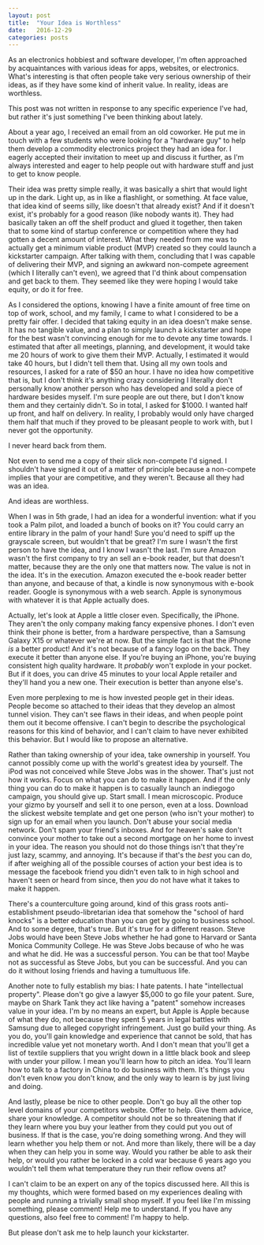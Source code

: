 ```yaml
---
layout: post
title:  "Your Idea is Worthless"
date:   2016-12-29
categories: posts
---
```



As an electronics hobbiest and software developer, I'm often approached by acquaintances with various ideas for apps, websites, or electronics. What's interesting is that often people take very serious ownership of their ideas, as if they have some kind of inherit value. In reality, ideas are worthless.

This post was not written in response to any specific experience I've had, but rather it's just something I've been thinking about lately.

About a year ago, I received an email from an old coworker. He put me in touch with a few students who were looking for a "hardware guy" to help them develop a commodity electronics project they had an idea for. I eagerly accepted their invitation to meet up and discuss it further, as I'm always interested and eager to help people out with hardware stuff and just to get to know people.

Their idea was pretty simple really, it was basically a shirt that would light up in the dark. Light up, as in like a flashlight, or something. At face value, that idea kind of seems silly, like doesn't that already exist? And if it doesn't exist, it's probably for a good reason (like nobody wants it). They had basically taken an off the shelf product and glued it together, then taken that to some kind of startup conference or competition where they had gotten a decent amount of interest. What they needed from me was to actually get a minimum viable product (MVP) created so they could launch a kickstarter campaign. After talking with them, concluding that I was capable of delivering their MVP, and signing an awkward non-compete agreement (which I literally can't even), we agreed that I'd think about compensation and get back to them. They seemed like they were hoping I would take equity, or do it for free.

As I considered the options, knowing I have a finite amount of free time on top of work, school, and my family, I came to what I considered to be a pretty fair offer. I decided that taking equity in an idea doesn't make sense. It has no tangible value, and a plan to simply launch a kickstarter and hope for the best wasn't convincing enough for me to devote any time towards. I estimated that after all meetings, planning, and development, it would take me 20 hours of work to give them their MVP. Actually, I estimated it would take 40 hours, but I didn't tell them that. Using all my own tools and resources, I asked for a rate of $50 an hour. I have no idea how competitive that is, but I don't think it's anything crazy considering I literally don't personally know another person who has developed and sold a piece of hardware besides myself. I'm sure people are out there, but I don't know them and they certainly didn't. So in total, I asked for $1000. I wanted half up front, and half on delivery. In reality, I probably would only have charged them half that much if they proved to be pleasant people to work with, but I never got the opportunity.

I never heard back from them.

Not even to send me a copy of their slick non-compete I'd signed. I shouldn't have signed it out of a matter of principle because a non-compete implies that your are competitive, and they weren't. Because all they had was an idea.

And ideas are worthless.

When I was in 5th grade, I had an idea for a wonderful invention: what if you took a Palm pilot, and loaded a bunch of books on it? You could carry an entire library in the palm of your hand! Sure you'd need to spiff up the grayscale screen, but wouldn't that be great? I'm sure I wasn't the first person to have the idea, and I know I wasn't the last. I'm sure Amazon wasn't the first company to try an sell an e-book reader, but that doesn't matter, because they are the only one that matters now. The value is not in the idea. It's in the execution. Amazon executed the e-book reader better than anyone, and because of that, a kindle is now synonymous with e-book reader. Google is synonymous with a web search. Apple is synonymous with whatever it is that Apple actually does.

Actually, let's look at Apple a little closer even. Specifically, the iPhone. They aren't the only company making fancy expensive phones. I don't even think their phone is better, from a hardware perspective, than a Samsung Galaxy X15 or whatever we're at now. But the simple fact is that the iPhone _is_ a better product! And it's not because of a fancy logo on the back. They execute it better than anyone else. If you're buying an iPhone, you're buying consistent high quality hardware. It _probably_ won't explode in your pocket. But if it does, you can drive 45 minutes to your local Apple retailer and they'll hand you a new one. Their execution is better than anyone else's.

Even more perplexing to me is how invested people get in their ideas. People become so attached to their ideas that they develop an almost tunnel vision. They can't see flaws in their ideas, and when people point them out it become offensive. I can't begin to describe the psychological reasons for this kind of behavior, and I can't claim to have never exhibited this behavior. But I would like to propose an alternative.

Rather than taking ownership of your idea, take ownership in yourself. You cannot possibly come up with the world's greatest idea by yourself. The iPod was not conceived while Steve Jobs was in the shower. That's just not how it works. Focus on what you can do to make it happen. And if the only thing you can do to make it happen is to casually launch an indiegogo campaign, you should give up. Start small. I mean microscopic. Produce your gizmo by yourself and sell it to one person, even at a loss. Download the slickest website template and get one person (who isn't your mother) to sign up for an email when you launch. Don't abuse your social media network. Don't spam your friend's inboxes. And for heaven's sake don't convince your mother to take out a second mortgage on her home to invest in your idea. The reason you should not do those things isn't that they're just lazy, scammy, and annoying. It's because if that's the _best_ you can do, if after weighing all of the possible courses of action your best idea is to message the facebook friend you didn't even talk to in high school and haven't seen or heard from since, then _you_ do not have what it takes to make it happen.

There's a counterculture going around, kind of this grass roots anti-establishment pseudo-libretarian idea that somehow the "school of hard knocks" is a better education than you can get by going to business school. And to some degree, that's true. But it's true for a different reason. Steve Jobs would have been Steve Jobs whether he had gone to Harvard or Santa Monica Community College. He was Steve Jobs because of who he was and what he did. He was a successful person. You can be that too! Maybe not as successful as Steve Jobs, but you can be successful. And you can do it without losing friends and having a tumultuous life.

Another note to fully establish my bias: I hate patents. I hate "intellectual property". Please don't go give a lawyer $5,000 to go file your patent. Sure, maybe on Shark Tank they act like having a "patent" somehow increases value in your idea. I'm by no means an expert, but Apple is Apple because of what they do, not because they spent 5 years in legal battles with Samsung due to alleged copyright infringement. Just go build your thing. As you do, you'll gain knowledge and experience that cannot be sold, that has incredible value yet not monetary worth. And I don't mean that you'll get a list of textile suppliers that you wright down in a little black book and sleep with under your pillow. I mean you'll learn how to pitch an idea. You'll learn how to talk to a factory in China to do business with them. It's things you don't even know you don't know, and the only way to learn is by just living and doing.

And lastly, please be nice to other people. Don't go buy all the other top level domains of your competitors website. Offer to help. Give them advice, share your knowledge. A competitor should not be so threatening that if they learn where you buy your leather from they could put you out of business. If that is the case, you're doing something wrong. And they will learn whether you help them or not. And more than likely, there will be a day when they can help you in some way. Would you rather be able to ask their help, or would you rather be locked in a cold war because 6 years ago you wouldn't tell them what temperature they run their reflow ovens at?

I can't claim to be an expert on any of the topics discussed here. All this is my thoughts, which were formed based on my experiences dealing with people and running a trivially small shop myself. If you feel like I'm missing something, please comment! Help me to understand. If you have any questions, also feel free to comment! I'm happy to help.

But please don't ask me to help launch your kickstarter.
